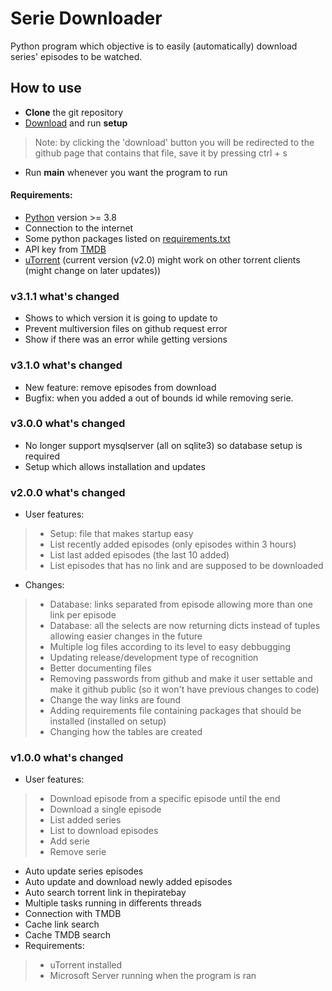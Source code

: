 # Serie Downloader 
Python program which objective is to easily (automatically)
download series' episodes to be watched.

## How to use
- **Clone** the git repository
- [Download](https://raw.githubusercontent.com/alexregazzo/Downloader/master/setup.py) and run **setup**
> Note: by clicking the 'download' button you will be redirected to the github page that contains that file, save it by pressing ctrl + s
- Run **main** whenever you want the program to run

#### Requirements:
* [Python](https://www.python.org/downloads/) version >= 3.8
* Connection to the internet
* Some python packages listed on [requirements.txt](./requirements.txt)
* API key from [TMDB](https://www.themoviedb.org/settings/api)
* [uTorrent](https://www.utorrent.com/intl/pt/downloads/win_us) (current version (v2.0) might work on other torrent clients (might change on later updates))

### v3.1.1 what's changed
- Shows to which version it is going to update to
- Prevent multiversion files on github request error
- Show if there was an error while getting versions

### v3.1.0 what's changed
- New feature: remove episodes from download
- Bugfix: when you added a out of bounds id while removing serie.

### v3.0.0  what's changed
- No longer support mysqlserver (all on sqlite3) so database setup is required
- Setup which allows installation and updates

### v2.0.0  what's changed
- User features:
>- Setup: file that makes startup easy
>- List recently added episodes (only episodes within 3 hours)
>- List last added episodes (the last 10 added)
>- List episodes that has no link and are supposed to be downloaded
- Changes:
>- Database: links separated from episode allowing more than one link per episode
>- Database: all the selects are now returning dicts instead of tuples allowing easier changes in the future
>- Multiple log files according to its level to easy debbugging
>- Updating release/development type of recognition
>- Better documenting files
>- Removing passwords from github and make it user settable and make it github public (so it won't have previous changes to code)
>- Change the way links are found
>- Adding requirements file containing packages that should be installed (installed on setup)
>- Changing how the tables are created


### v1.0.0 what's changed
- User features:
>- Download episode from a specific episode until the end
>- Download a single episode
>- List added series
>- List to download episodes
>- Add serie
>- Remove serie
- Auto update series episodes
- Auto update and download newly added episodes
- Auto search torrent link in thepiratebay
- Multiple tasks running in differents threads
- Connection with TMDB
- Cache link search
- Cache TMDB search
- Requirements:
>- uTorrent installed
>- Microsoft Server running when the program is ran

